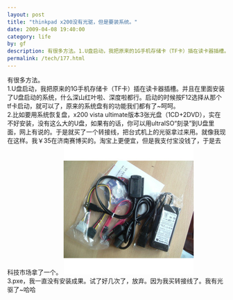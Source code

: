 ```yaml
---
layout: post
title: "thinkpad x200没有光驱，但是要装系统。"
date: 2009-04-08 19:40:00
category: life
by: gf
description: 有很多方法。1.U盘启动，我把原来的1G手机存储卡（TF卡）插在读卡器插槽。并且在里面安装了U盘启动的系统，什么深山红叶啦、深度啦都行。启动的时候按F12选择从那个tf卡启动，就可
permalink: /tech/177.html
---
```

有很多方法。  
1.U盘启动，我把原来的1G手机存储卡（TF卡）插在读卡器插槽。并且在里面安装了U盘启动的系统，什么深山红叶啦、深度啦都行。启动的时候按F12选择从那个tf卡启动，就可以了，原来的系统盘有的功能我们都有了~呵呵。  
2.比如要用系统恢复盘，x200 vista ultimate版本3张光盘（1CD+2DVD），实在不好安装，没有这么大的U盘，如果有的话，你可以用ultraISO“刻录”到U盘里面，网上有说的。于是就买了一个转接线，把台式机上的光驱拿过来用。就像我现在这样。我￥35在济南赛博买的。淘宝上更便宜，但是我支付宝没钱了，于是去科技市场拿了一个。 ![5586fc004979047e1ed01736143be01a.jpg][]  
3.pxe，我一直没有安装成果。试了好几次了，放弃。因为我买转接线了。我有光驱了~哈哈


[5586fc004979047e1ed01736143be01a.jpg]: /gfzjus_blog/tech/2014-10-22/5586fc004979047e1ed01736143be01a.jpg
